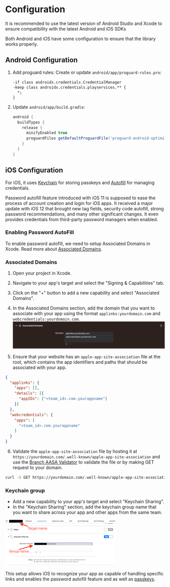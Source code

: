 # Configuration

It is recommended to use the latest version of Android Studio and Xcode to ensure compatibility with the latest Android and iOS SDKs

Both Android and iOS have some configuration to ensure that the library works properly.





## Android Configuration

1. Add proguard rules:
   Create or update `android/app/proguard-rules.pro`:

   ```
   -if class androidx.credentials.CredentialManager
   -keep class androidx.credentials.playservices.** {
     *;
   }
   ```

2. Update `android/app/build.gradle`:

   ```gradle
   android {
     buildTypes {
       release {
         minifyEnabled true
         proguardFiles getDefaultProguardFile('proguard-android-optimize.txt'), 'proguard-rules.pro'
       }
     }
   }
   ```

## iOS Configuration


For iOS, it uses [Keychain](https://developer.apple.com/documentation/security/keychain_services) for storing passkeys and [Autofill](https://developer.apple.com/documentation/uikit/text_input/adding_password_autofill_support_to_your_app) for managing credentials.


Password autofill feature introduced with iOS 11 is supposed to ease the process of account creation and login for iOS apps. It received a major update with iOS 12 that brought new tag fields, security code autofill, strong password recommendations, and many other significant changes. It even provides credentials from third-party password managers when enabled.

### Enabling Password AutoFill

To enable password autofill, we need to setup Associated Domains in Xcode. 
Read more about [Associated Domains](https://developer.apple.com/documentation/xcode/supporting-associated-domains-in-your-app).    


### Associated Domains  

1. Open your project in Xcode.
2. Navigate to your app's target and select the "Signing & Capabilities" tab.
3. Click on the "+" button to add a new capability and select "Associated Domains".
4. In the Associated Domains section, add the domain that you want to associate with your app using the format `applinks:yourdomain.com` and `webcredentials:yourdomain.com`.   
![iOS Associated Domain](./assets//associated_domain.png)

5. Ensure that your website has an `apple-app-site-association` file at the root, which contains the app identifiers and paths that should be associated with your app.

```json
{   
  "applinks": {
    "apps": [],
    "details": [{
      "appIDs": ["<team_id>.com.yourappname"]
    }]
  },
  "webcredentials": {
    "apps": [
      "<team_id>.com.yourappname"   
    ]
  }
}
```
6. Validate the `apple-app-site-association` file by hosting it at `https://yourdomain.com/.well-known/apple-app-site-association` and use the [Branch AASA Validator](https://branch.io/resources/aasa-validator/) to validate the file or by making GET request to your domain.

```sh
curl -X GET https://yourdomain.com/.well-known/apple-app-site-association
```

### Keychain group

- Add a new capability to your app's target and select "Keychain Sharing".
- In the "Keychain Sharing" section, add the keychain group name that you want to share across your app and other apps from the same team.

![iOS Keychain Sharing](./assets/keychain.png)  


This setup allows iOS to recognize your app as capable of handling specific links and enables the password autofill feature and as well as [passkeys](https://developer.apple.com/documentation/localauthentication/password_autofill/about_passkeys).







